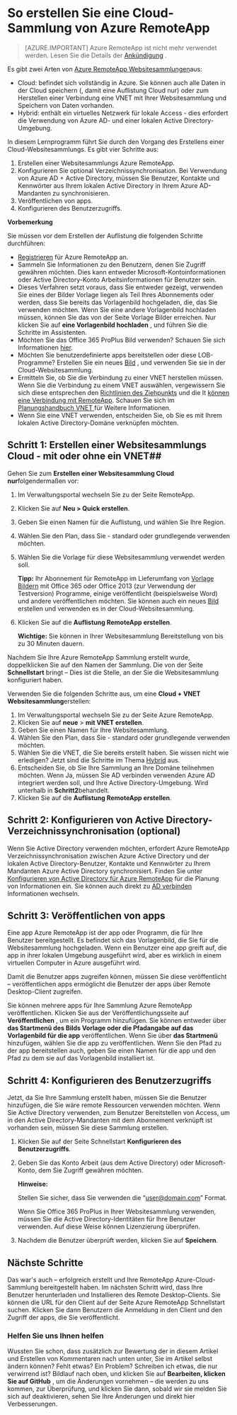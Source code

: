<properties 
    pageTitle="So erstellen Sie eine Cloud-Sammlung von Azure RemoteApp | Microsoft Azure" 
    description="Erfahren Sie, wie eine Bereitstellung von Azure RemoteApp zu erstellen, die Daten in der Cloud Azure speichert." 
    services="remoteapp" 
    documentationCenter="" 
    authors="lizap" 
    manager="mbaldwin" 
    editor=""/>

<tags 
    ms.service="remoteapp" 
    ms.workload="compute" 
    ms.tgt_pltfrm="na" 
    ms.devlang="na" 
    ms.topic="article" 
    ms.date="08/15/2016" 
    ms.author="elizapo"/>

# <a name="how-to-create-a-cloud-collection-of-azure-remoteapp"></a>So erstellen Sie eine Cloud-Sammlung von Azure RemoteApp

> [AZURE.IMPORTANT]
> Azure RemoteApp ist nicht mehr verwendet werden. Lesen Sie die Details der [Ankündigung](https://go.microsoft.com/fwlink/?linkid=821148) .

Es gibt zwei Arten von [Azure RemoteApp Websitesammlungen](remoteapp-collections.md)aus: 

- Cloud: befindet sich vollständig in Azure. Sie können auch alle Daten in der Cloud speichern (, damit eine Auflistung Cloud nur) oder zum Herstellen einer Verbindung eine VNET mit Ihrer Websitesammlung und Speichern von Daten vorhanden.   
- Hybrid: enthält ein virtuelles Netzwerk für lokale Access - dies erfordert die Verwendung von Azure AD- und einer lokalen Active Directory-Umgebung.

In diesem Lernprogramm führt Sie durch den Vorgang des Erstellens einer Cloud-Websitesammlungs. Es gibt vier Schritte aus: 

1.  Erstellen einer Websitesammlungs Azure RemoteApp.
2.  Konfigurieren Sie optional Verzeichnissynchronisation. Bei Verwendung von Azure AD + Active Directory, müssen Sie Benutzer, Kontakte und Kennwörter aus Ihrem lokalen Active Directory in Ihrem Azure AD-Mandanten zu synchronisieren.
5.  Veröffentlichen von apps.
6.  Konfigurieren des Benutzerzugriffs.


**Vorbemerkung**

Sie müssen vor dem Erstellen der Auflistung die folgenden Schritte durchführen:

- [Registrieren](https://azure.microsoft.com/services/remoteapp/) für Azure RemoteApp an. 
- Sammeln Sie Informationen zu den Benutzern, denen Sie Zugriff gewähren möchten. Dies kann entweder Microsoft-Kontoinformationen oder Active Directory-Konto Arbeitsinformationen für Benutzer sein.
- Dieses Verfahren setzt voraus, dass Sie entweder gezeigt, verwenden Sie eines der Bilder Vorlage liegen als Teil Ihres Abonnements oder werden, dass Sie bereits das Vorlagenbild hochgeladen, die, das Sie verwenden möchten. Wenn Sie eine andere Vorlagenbild hochladen müssen, können Sie das von der Seite Vorlage Bilder erreichen. Nur klicken Sie auf **eine Vorlagenbild hochladen** , und führen Sie die Schritte im Assistenten. 
- Möchten Sie das Office 365 ProPlus Bild verwenden? Schauen Sie sich Informationen [hier](remoteapp-officesubscription.md).
- Möchten Sie benutzerdefinierte apps bereitstellen oder diese LOB-Programme? Erstellen Sie ein neues [Bild](remoteapp-imageoptions.md) , und verwenden Sie sie in der Cloud-Websitesammlung.
- Ermitteln Sie, ob Sie die Verbindung zu einer VNET herstellen müssen. Wenn Sie die Verbindung zu einem VNET auswählen, vergewissern Sie sich diese entsprechen den [Richtlinien des Ziehpunkts](remoteapp-vnetsizing.md) und die It [können eine Verbindung mit RemoteApp](remoteapp-vnet.md). Schauen Sie sich im [Planungshandbuch VNET ](remoteapp-planvnet.md)für Weitere Informationen.
- Wenn Sie eine VNET verwenden, entscheiden Sie, ob Sie es mit Ihrem lokalen Active Directory-Domäne verknüpfen möchten.

## <a name="step-1-create-a-cloud-collection---with-or-without-a-vnet"></a>Schritt 1: Erstellen einer Websitesammlungs Cloud - mit oder ohne ein VNET##


Gehen Sie zum **Erstellen einer Websitesammlung Cloud nur**folgendermaßen vor:

1. Im Verwaltungsportal wechseln Sie zu der Seite RemoteApp.
2. Klicken Sie auf **Neu > Quick erstellen**.
3. Geben Sie einen Namen für die Auflistung, und wählen Sie Ihre Region.
4. Wählen Sie den Plan, dass Sie - standard oder grundlegende verwenden möchten.
5. Wählen Sie die Vorlage für diese Websitesammlung verwendet werden soll. 

    **Tipp:** Ihr Abonnement für RemoteApp im Lieferumfang von [Vorlage Bildern](remoteapp-images.md) mit Office 365 oder Office 2013 (zur Verwendung der Testversion) Programme, einige veröffentlicht (beispielsweise Word) und andere veröffentlichen möchten. Sie können auch ein neues [Bild](remoteapp-imageoptions.md) erstellen und verwenden es in der Cloud-Websitesammlung.


1. Klicken Sie auf die **Auflistung RemoteApp erstellen**.
    
    **Wichtige:** Sie können in Ihrer Websitesammlung Bereitstellung von bis zu 30 Minuten dauern.

Nachdem Sie Ihre Azure RemoteApp Sammlung erstellt wurde, doppelklicken Sie auf den Namen der Sammlung. Die von der Seite **Schnellstart** bringt – Dies ist die Stelle, an der Sie die Websitesammlung konfiguriert haben.

Verwenden Sie die folgenden Schritte aus, um eine **Cloud + VNET Websitesammlung**erstellen:

1. Im Verwaltungsportal wechseln Sie zu der Seite Azure RemoteApp.
2. Klicken Sie auf **neue** > **mit VNET erstellen**.
3. Geben Sie einen Namen für Ihre Websitesammlung.
4. Wählen Sie den Plan, dass Sie - standard oder grundlegende verwenden möchten.
5. Wählen Sie die VNET, die Sie bereits erstellt haben. Sie wissen nicht wie erledigen? Jetzt sind die Schritte im Thema [Hybrid](remoteapp-create-hybrid-deployment.md) aus.
6. Entscheiden Sie, ob Sie Ihre Sammlung an Ihre Domäne teilnehmen möchten. Wenn Ja, müssen Sie AD verbinden verwenden Azure AD integriert werden soll, und Ihre Active Directory-Umgebung. Wird unterhalb in **Schritt2**behandelt.
6. Klicken Sie auf die **Auflistung RemoteApp erstellen**.


## <a name="step-2-configure-active-directory-directory-synchronization-optional"></a>Schritt 2: Konfigurieren von Active Directory-Verzeichnissynchronisation (optional) ##

Wenn Sie Active Directory verwenden möchten, erfordert Azure RemoteApp Verzeichnissynchronisation zwischen Azure Active Directory und der lokalen Active Directory-Benutzer, Kontakte und Kennwörter zu Ihrem Mandanten Azure Active Directory synchronisiert. Finden Sie unter [Konfigurieren von Active Directory für Azure RemoteApp](remoteapp-ad.md) für die Planung von Informationen ein. Sie können auch direkt zu [AD verbinden](https://blogs.technet.microsoft.com/enterprisemobility/2014/08/04/connecting-ad-and-azure-ad-only-4-clicks-with-azure-ad-connect/) Informationen wechseln.

## <a name="step-3-publish-apps"></a>Schritt 3: Veröffentlichen von apps ##

Eine app Azure RemoteApp ist der app oder Programm, die für Ihre Benutzer bereitgestellt. Es befindet sich das Vorlagenbild, die Sie für die Websitesammlung hochgeladen. Wenn ein Benutzer eine app greift auf, die app in ihrer lokalen Umgebung ausgeführt wird, aber es wirklich in einem virtuellen Computer in Azure ausgeführt wird. 

Damit die Benutzer apps zugreifen können, müssen Sie diese veröffentlicht – veröffentlichen apps ermöglicht die Benutzer der apps über Remote Desktop-Client zugreifen.
 
Sie können mehrere apps für Ihre Sammlung Azure RemoteApp veröffentlichen. Klicken Sie aus der Veröffentlichungsseite auf **Veröffentlichen** , um ein Programm hinzufügen. Sie können entweder über **das Startmenü des Bilds Vorlage oder die Pfadangabe auf das Vorlagenbild für die app** veröffentlichen. Wenn Sie über **das Startmenü** hinzufügen, wählen Sie die app zu veröffentlichen. Wenn Sie den Pfad zu der app bereitstellen auch, geben Sie einen Namen für die app und den Pfad zu dem sie auf das Vorlagenbild installiert ist.

## <a name="step-4-configure-user-access"></a>Schritt 4: Konfigurieren des Benutzerzugriffs ##

Jetzt, da Sie Ihre Sammlung erstellt haben, müssen Sie die Benutzer hinzufügen, die Sie wäre remote Ressourcen verwenden möchten. Wenn Sie Active Directory verwenden, zum Benutzer Bereitstellen von Access, um in den Active Directory-Mandanten mit dem Abonnement verknüpft ist vorhanden sein, müssen Sie diese Sammlung erstellen.

1.  Klicken Sie auf der Seite Schnellstart **Konfigurieren des Benutzerzugriffs**. 
2.  Geben Sie das Konto Arbeit (aus dem Active Directory) oder Microsoft-Konto, dem Sie Zugriff gewähren möchten.

    **Hinweise:** 

    Stellen Sie sicher, dass Sie verwenden die “user@domain.com” Format.

    Wenn Sie Office 365 ProPlus in Ihrer Websitesammlung verwenden, müssen Sie die Active Directory-Identitäten für Ihre Benutzer verwenden. Auf diese Weise können Lizenzierung überprüfen. 

3.  Nachdem die Benutzer überprüft werden, klicken Sie auf **Speichern**.


## <a name="next-steps"></a>Nächste Schritte ##

Das war's auch – erfolgreich erstellt und Ihre RemoteApp Azure-Cloud-Sammlung bereitgestellt haben. Im nächsten Schritt wird, dass Ihre Benutzer herunterladen und Installieren des Remote Desktop-Clients. Sie können die URL für den Client auf der Seite Azure RemoteApp Schnellstart suchen. Klicken Sie dann Benutzern die Anmeldung in den Client und den Zugriff der apps, die Sie veröffentlicht.

### <a name="help-us-help-you"></a>Helfen Sie uns Ihnen helfen 
Wussten Sie schon, dass zusätzlich zur Bewertung der in diesem Artikel und Erstellen von Kommentaren nach unten unter, Sie im Artikel selbst ändern können? Fehlt etwas? Ein Problem? Schreiben ich etwas, die nur verwirrend ist? Bildlauf nach oben, und klicken Sie auf **Bearbeiten, klicken Sie auf GitHub** , um die Änderungen vornehmen – die werden zu uns kommen, zur Überprüfung, und klicken Sie dann, sobald wir sie melden Sie sich auf deaktivieren, sehen Sie Ihre Änderungen und direkt hier Verbesserungen.